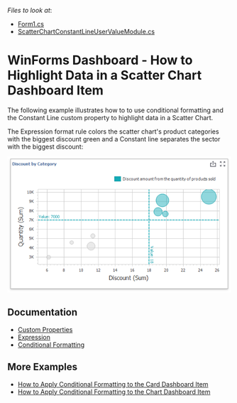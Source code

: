 
*Files to look at*:

* [Form1.cs](./CS/ChartFormatRulesSample/Form1.cs) 
* [ScatterChartConstantLineUserValueModule.cs](./CS/ChartFormatRulesSample/ScatterChartConstantLineUserValueModule.cs)

# WinForms Dashboard - How to Highlight Data in a Scatter Chart Dashboard Item

The following example illustrates how to to use conditional formatting and the Constant Line custom property to highlight data in a Scatter Chart.  

The Expression format rule colors the scatter chart's product categories with the biggest discount green and a Constant line separates the sector with the biggest discount:

![](/images/scatter-chart-with-applied-format-rule.png)

## Documentation
* [Custom Properties](https://docs.devexpress.com/Dashboard/401595/winforms-designer/custom-properties)
* [Expression](https://docs.devexpress.com/Dashboard/114409/common-features/appearance-customization/conditional-formatting/expression?p=netframework#create-a-format-rule-in-code)
* [Conditional Formatting]() 

## More Examples
* [How to Apply Conditional Formatting to the Card Dashboard Item](https://github.com/DevExpress-Examples/how-to-apply-conditional-formatting-to-the-card-dashboard-item)
* [How to Apply Conditional Formatting to the Chart Dashboard Item](https://github.com/DevExpress-Examples/WinForms-Dashboard-How-to-Apply-Conditional-Formatting-to-the-Chart-Dashboard-Item)





